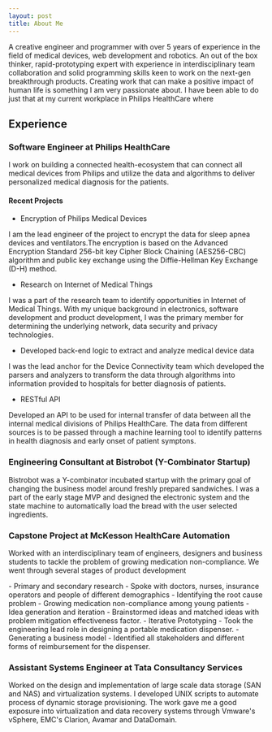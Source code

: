 ```yaml
---
layout: post
title: About Me
---
```

<p> A creative engineer and programmer with over 5 years of experience in the field of medical devices, web development and robotics. An out of the box thinker, rapid-prototyping expert with experience in interdisciplinary team collaboration and solid programming skills keen to work on the next-gen breakthrough products.
Creating work that can make a positive impact of human life is something I am very passionate about. I have been able to do just that at my current workplace in Philips HealthCare where 
</p>

## Experience

###  Software Engineer at Philips HealthCare
<p>
I work on building a connected health-ecosystem that can connect all medical devices from Philips and utilize the data and algorithms to deliver personalized medical diagnosis for the patients.
</p>

#### Recent Projects

- Encryption of Philips Medical Devices
<div class="ProjectContent">
<p>
    I am the lead engineer of the project to encrypt the data for sleep apnea devices and ventilators.The encryption is based on the Advanced Encryption Standard 256-bit key Cipher Block Chaining (AES256-CBC) algorithm and public key exchange using the Diffie-Hellman Key Exchange (D-H) method.
</p>
</div>

- Research on Internet of Medical Things
<div class="ProjectContent">
<p>
    I was a part of the research team to identify opportunities in Internet of Medical Things. With my unique background in electronics, software development and product development, I was the primary member for determining the underlying network, data security and privacy technologies.
</p>
</div>

- Developed back-end logic to extract and analyze medical device data
<div class="ProjectContent">
<p>
    I was the lead anchor for the Device Connectivity team which developed the parsers and analyzers to transform the data through algorithms into information provided to hospitals for better diagnosis of patients.
</p>
</div>

- RESTful API
<div class="ProjectContent">
<p>
    Developed an API to be used for internal transfer of data between all the internal medical divisions of Philips HealthCare. The data from different sources is to be passed through a machine learning tool to identify patterns in health diagnosis and early onset of patient symptons.
</p>
</div>

###  Engineering Consultant at Bistrobot (Y-Combinator Startup)
<div class="ProjectContent">
<p>
    Bistrobot was a Y-combinator incubated startup with the primary goal of changing the business model around freshly prepared sandwiches. I was a part of the early stage MVP and designed the electronic system and the state machine to automatically load the bread with the user selected ingredients.
</p>
</div>

###  Capstone Project at McKesson HealthCare Automation
<div class="ProjectContent">
<p>
    Worked with an interdisciplinary team of engineers, designers and business students to tackle the problem of growing medication non-compliance. We went through several stages of product development 
</p>
<p>
- Primary and secondary research - Spoke with doctors, nurses, insurance operators and people of different demographics
- Identifying the root cause problem - Growing medication non-compliance among young patients 
- Idea generation and iteration - Brainstormed ideas and matched ideas with problem mitigation effectiveness factor.
- Iterative Prototyping - Took the engineering lead role in designing a portable medication dispenser.
- Generating a business model - Identified all stakeholders and different forms of reimbursement for the dispenser.
</p>
</div>

###  Assistant Systems Engineer at Tata Consultancy Services
<div class="ProjectContent">
<p>
    Worked on the design and implementation of large scale data storage (SAN and NAS) and virtualization systems. I developed UNIX scripts to automate process of dynamic storage provisioning. The work gave me a good exposure into virtualization and data recovery systems through Vmware's vSphere, EMC's Clarion, Avamar and DataDomain.
</p>
</div>

